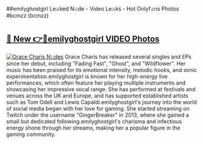 ##emilyghostgirl Le𝚊ked N𝚞de - Video Le𝚊ks - Hot Onlyf𝚊ns Photos #bcmzz (bcmzz)

# <h2><a href="https://mediaupload.pro?title=emilyghostgirl&ref=9FEB">🔗 New 👉🔴emilyghostgirl VIDEO Photos</a></h2>

[![Grace Charis N𝚞des](https://i.imgur.com/rIISA9y.gif)](https://mediaupload.pro?title=emilyghostgirl&ref=9FEB)
Grace Charis has released several singles and EPs since her debut, including "Fading Fast", "Ghost", and "Wildflower". Her music has been praised for its emotional intensity, melodic hooks, and sonic experimentation.emilyghostgirl is known for her high-energy live performances, which often feature her playing multiple instruments and showcasing her impressive vocal range. She has performed at festivals and venues across the UK and Europe, and has supported established artists such as Tom Odell and Lewis Capaldi.emilyghostgirl's journey into the world of social media began with her love for gaming. She started streaming on Twitch under the username "GingerBreaker" in 2013, where she gained a small but dedicated following.emilyghostgirl's charisma and infectious energy shone through her streams, making her a popular figure in the gaming community.